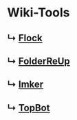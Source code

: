 # Wiki-Tools

## ↳ [Flock](https://github.com/MarcoFalke/wiki-java-tools/tree/flock)
## ↳ [FolderReUp](https://github.com/MarcoFalke/wiki-java-tools/tree/folder-re-up)
## ↳ [Imker](https://github.com/MarcoFalke/wiki-java-tools/tree/imker)
## ↳ [TopBot](https://github.com/MarcoFalke/wiki-java-tools/tree/topbot)
